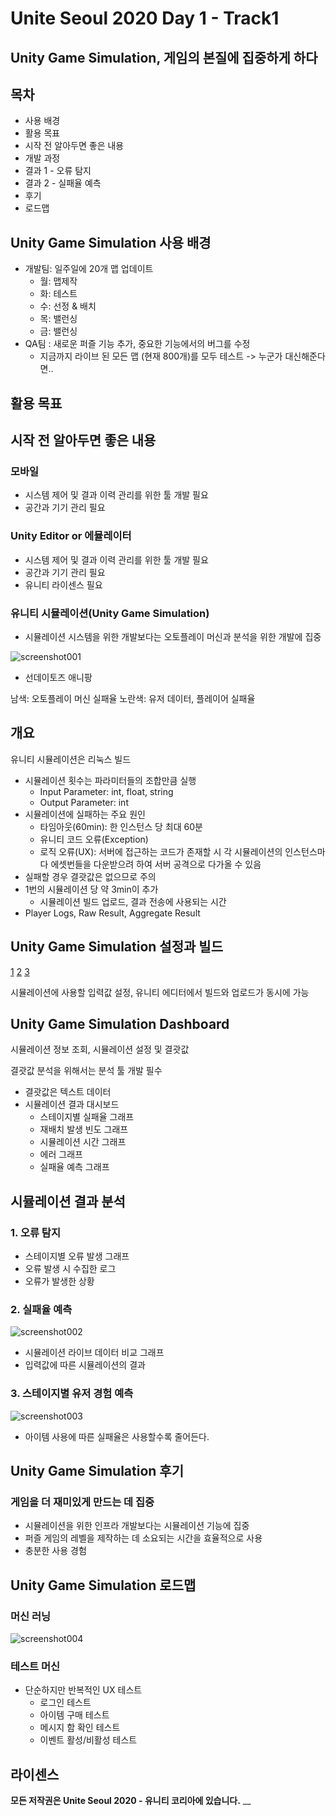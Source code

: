 # Unite Seoul 2020 Day 1 - Track1
## Unity Game Simulation, 게임의 본질에 집중하게 하다

## 목차

- 사용 배경
- 활용 목표
- 시작 전 알아두면 좋은 내용
- 개발 과정
- 결과 1 - 오류 탐지
- 결과 2 - 실패율 예측
- 후기
- 로드맵

## Unity Game Simulation 사용 배경

- 개발팀: 일주일에 20개 맵 업데이트
  - 월: 맵제작
  - 화: 테스트
  - 수: 선정 & 배치
  - 목: 밸런싱
  - 금: 밸런싱
- QA팀 : 새로운 퍼즐 기능 추가, 중요한 기능에서의 버그를 수정
  - 지금까지 라이브 된 모든 맵 (현재 800개)를 모두 테스트
-> 누군가 대신해준다면..

## 활용 목표

## 시작 전 알아두면 좋은 내용

### 모바일
- 시스템 제어 및 결과 이력 관리를 위한 툴 개발 필요
- 공간과 기기 관리 필요

### Unity Editor or 에뮬레이터
- 시스템 제어 및 결과 이력 관리를 위한 툴 개발 필요
- 공간과 기기 관리 필요
- 유니티 라이센스 필요

### 유니티 시뮬레이션(Unity Game Simulation)
- 시뮬레이션 시스템을 위한 개발보다는 오토플레이 머신과 분석을 위한 개발에 집중

![screenshot001](https://github.com/Jinsab/Learning/blob/main/Image/Day1%20Track1%20001.PNG "Track1 001 Screenshot")

- 선데이토즈 애니팡

남색: 오토플레이 머신 실패율
노란색: 유저 데이터, 플레이어 실패율

## 개요

유니티 시뮬레이션은 리눅스 빌드

- 시뮬레이션 횟수는 파라미터들의 조합만큼 실행
  - Input Parameter: int, float, string
  - Output Parameter: int
- 시뮬레이션에 실패하는 주요 원인
  - 타임아웃(60min): 한 인스턴스 당 최대 60분
  - 유니티 코드 오류(Exception)
  - 로직 오류(UX): 서버에 접근하는 코드가 존재할 시 각 시뮬레이션의 인스턴스마다 에셋번들을 다운받으려 하여 서버 공격으로 다가올 수 있음
- 실패할 경우 결괏값은 없으므로 주의
- 1번의 시뮬레이션 당 약 3min이 추가
  - 시뮬레이션 빌드 업로드, 결과 전송에 사용되는 시간
- Player Logs, Raw Result, Aggregate Result

## Unity Game Simulation 설정과 빌드

[1](https://unity.com/kr/products/unity-simulation)
[2](https://unity.com/kr/products/game-simulation)
[3](https://blogs.unity3d.com/kr/2020/03/24/optimize-your-game-balance-with-unity-game-simulation/)

시뮬레이션에 사용할 입력값 설정, 유니티 에디터에서 빌드와 업로드가 동시에 가능

## Unity Game Simulation Dashboard

시뮬레이션 정보 조회, 시뮬레이션 설정 및 결괏값

결괏값 분석을 위해서는 분석 툴 개발 필수

- 결괏값은 텍스트 데이터
- 시뮬레이션 결과 대시보드
  - 스테이지별 실패율 그래프
  - 재배치 발생 빈도 그래프
  - 시뮬레이션 시간 그래프
  - 에러 그래프
  - 실패율 예측 그래프

## 시뮬레이션 결과 분석

### 1. 오류 탐지

- 스테이지별 오류 발생 그래프
- 오류 발생 시 수집한 로그
- 오류가 발생한 상황

### 2. 실패율 예측

![screenshot002](https://github.com/Jinsab/Learning/blob/main/Image/Day1%20Track1%20002.PNG "Track1 002 Screenshot")

- 시뮬레이션 라이브 데이터 비교 그래프
- 입력값에 따른 시뮬레이션의 결과

### 3. 스테이지별 유저 경험 예측

![screenshot003](https://github.com/Jinsab/Learning/blob/main/Image/Day1%20Track1%20003.PNG "Track1 003 Screenshot")

- 아이템 사용에 따른 실패율은 사용할수록 줄어든다.

## Unity Game Simulation 후기

### 게임을 더 재미있게 만드는 데 집중

- 시뮬레이션을 위한 인프라 개발보다는 시뮬레이션 기능에 집중
- 퍼즐 게임의 레벨을 제작하는 데 소요되는 시간을 효율적으로 사용
- 충분한 사용 경험

## Unity Game Simulation 로드맵

### 머신 러닝

![screenshot004](https://github.com/Jinsab/Learning/blob/main/Image/Day1%20Track1%20004.PNG "Track1 004 Screenshot")

### 테스트 머신

- 단순하지만 반복적인 UX 테스트
  - 로그인 테스트
  - 아이템 구매 테스트
  - 메시지 함 확인 테스트
  - 이벤트 활성/비활성 테스트

## 라이센스

__모든 저작권은 Unite Seoul 2020 - 유니티 코리아에 있습니다.__
__
